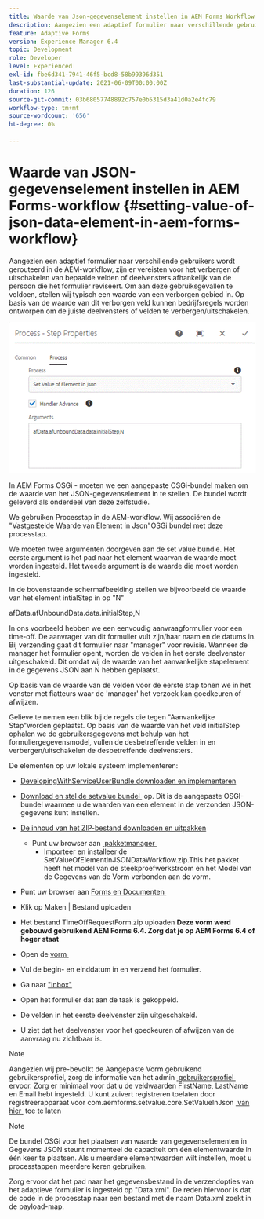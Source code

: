 ```yaml
---
title: Waarde van Json-gegevenselement instellen in AEM Forms Workflow
description: Aangezien een adaptief formulier naar verschillende gebruikers wordt gerouteerd in de AEM-workflow, zijn er vereisten voor het verbergen of uitschakelen van bepaalde velden of deelvensters afhankelijk van de persoon die het formulier reviseert. Om aan deze gebruiksgevallen te voldoen, stellen wij typisch een waarde van een verborgen gebied in. Op basis van de waarde van dit verborgen veld kunnen bedrijfsregels worden ontworpen om de juiste deelvensters of velden te verbergen/uitschakelen.
feature: Adaptive Forms
version: Experience Manager 6.4
topic: Development
role: Developer
level: Experienced
exl-id: fbe6d341-7941-46f5-bcd8-58b99396d351
last-substantial-update: 2021-06-09T00:00:00Z
duration: 126
source-git-commit: 03b68057748892c757e0b5315d3a41d0a2e4fc79
workflow-type: tm+mt
source-wordcount: '656'
ht-degree: 0%

---
```


# Waarde van JSON-gegevenselement instellen in AEM Forms-workflow {#setting-value-of-json-data-element-in-aem-forms-workflow}

Aangezien een adaptief formulier naar verschillende gebruikers wordt gerouteerd in de AEM-workflow, zijn er vereisten voor het verbergen of uitschakelen van bepaalde velden of deelvensters afhankelijk van de persoon die het formulier reviseert. Om aan deze gebruiksgevallen te voldoen, stellen wij typisch een waarde van een verborgen gebied in. Op basis van de waarde van dit verborgen veld kunnen bedrijfsregels worden ontworpen om de juiste deelvensters of velden te verbergen/uitschakelen.

![&#x200B; Plaatsende waarde van een element in jsgegevens &#x200B;](assets/capture-3.gif)

In AEM Forms OSGi - moeten we een aangepaste OSGi-bundel maken om de waarde van het JSON-gegevenselement in te stellen. De bundel wordt geleverd als onderdeel van deze zelfstudie.

We gebruiken Processtap in de AEM-workflow. Wij associëren de &quot;Vastgestelde Waarde van Element in Json&quot;OSGi bundel met deze processtap.

We moeten twee argumenten doorgeven aan de set value bundle. Het eerste argument is het pad naar het element waarvan de waarde moet worden ingesteld. Het tweede argument is de waarde die moet worden ingesteld.

In de bovenstaande schermafbeelding stellen we bijvoorbeeld de waarde van het element intialStep in op &quot;N&quot;

afData.afUnboundData.data.initialStep,N

In ons voorbeeld hebben we een eenvoudig aanvraagformulier voor een time-off. De aanvrager van dit formulier vult zijn/haar naam en de datums in. Bij verzending gaat dit formulier naar &quot;manager&quot; voor revisie. Wanneer de manager het formulier opent, worden de velden in het eerste deelvenster uitgeschakeld. Dit omdat wij de waarde van het aanvankelijke stapelement in de gegevens JSON aan N hebben geplaatst.

Op basis van de waarde van de velden voor de eerste stap tonen we in het venster met fiatteurs waar de &#39;manager&#39; het verzoek kan goedkeuren of afwijzen.

Gelieve te nemen een blik bij de regels die tegen &quot;Aanvankelijke Stap&quot;worden geplaatst. Op basis van de waarde van het veld initialStep ophalen we de gebruikersgegevens met behulp van het formuliergegevensmodel, vullen de desbetreffende velden in en verbergen/uitschakelen de desbetreffende deelvensters.

De elementen op uw lokale systeem implementeren:

* [DevelopingWithServiceUserBundle downloaden en implementeren](/help/forms/assets/common-osgi-bundles/DevelopingWithServiceUser.jar)

* [&#x200B; Download en stel de setvalue bundel &#x200B;](/help/forms/assets/common-osgi-bundles/SetValueApp.core-1.0-SNAPSHOT.jar) op. Dit is de aangepaste OSGI-bundel waarmee u de waarden van een element in de verzonden JSON-gegevens kunt instellen.

* [De inhoud van het ZIP-bestand downloaden en uitpakken](assets/set-value-jsondata.zip)
   * Punt uw browser aan [&#x200B; pakketmanager &#x200B;](http://localhost:4502/crx/packmgr/index.jsp)
      * Importeer en installeer de SetValueOfElementInJSONDataWorkflow.zip.This het pakket heeft het model van de steekproefwerkstroom en het Model van de Gegevens van de Vorm verbonden aan de vorm.

* Punt uw browser aan [&#x200B; Forms en Documenten &#x200B;](http://localhost:4502/aem/forms.html/content/dam/formsanddocuments)
* Klik op Maken | Bestand uploaden
* Het bestand TimeOffRequestForm.zip uploaden
  **Deze vorm werd gebouwd gebruikend AEM Forms 6.4. Zorg dat je op AEM Forms 6.4 of hoger staat**
* Open de [&#x200B; vorm &#x200B;](http://localhost:4502/content/dam/formsanddocuments/timeoffrequest/jcr:content?wcmmode=disabled)
* Vul de begin- en einddatum in en verzend het formulier.
* Ga naar [&#x200B; &quot;Inbox&quot;](http://localhost:4502/aem/inbox)
* Open het formulier dat aan de taak is gekoppeld.
* De velden in het eerste deelvenster zijn uitgeschakeld.
* U ziet dat het deelvenster voor het goedkeuren of afwijzen van de aanvraag nu zichtbaar is.

>[!NOTE]
>
>Aangezien wij pre-bevolkt de Aangepaste Vorm gebruikend gebruikersprofiel, zorg de informatie van het admin [&#x200B; gebruikersprofiel &#x200B;](http://localhost:4502/security/users.html) ervoor. Zorg er minimaal voor dat u de veldwaarden FirstName, LastName en Email hebt ingesteld.
>U kunt zuivert registreren toelaten door registreerapparaat voor com.aemforms.setvalue.core.SetValueInJson [&#x200B; van hier &#x200B;](http://localhost:4502/system/console/slinglog) toe te laten

>[!NOTE]
>
>De bundel OSGi voor het plaatsen van waarde van gegevenselementen in Gegevens JSON steunt momenteel de capaciteit om één elementwaarde in één keer te plaatsen. Als u meerdere elementwaarden wilt instellen, moet u processtappen meerdere keren gebruiken.
>
>Zorg ervoor dat het pad naar het gegevensbestand in de verzendopties van het adaptieve formulier is ingesteld op &quot;Data.xml&quot;. De reden hiervoor is dat de code in de processtap naar een bestand met de naam Data.xml zoekt in de payload-map.
